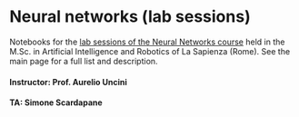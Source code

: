 # Neural networks (lab sessions)

Notebooks for the [lab sessions of the Neural Networks course](http://ispac.diet.uniroma1.it/scardapane/neural-networks-2018-2019/ ) held in the M.Sc. in Artificial Intelligence and Robotics of La Sapienza (Rome). See the main page for a full list and description.

#### **Instructor**: Prof. Aurelio Uncini
#### **TA**: Simone Scardapane
